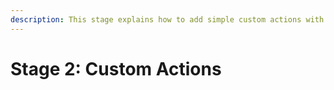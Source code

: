 ```yaml
---
description: This stage explains how to add simple custom actions with Convai characters.
---
```


# Stage 2: Custom Actions

